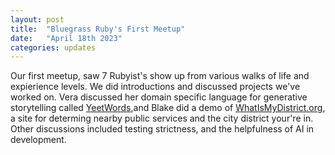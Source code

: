```yaml
---
layout: post
title:  "Bluegrass Ruby's First Meetup"
date:   "April 18th 2023" 
categories: updates
---
```


 Our first meetup, saw 7 Rubyist's show up from various walks of life and expierience levels. We did introductions and discussed projects we've worked on. Vera discussed her domain specific language for generative storytelling called [YeetWords](https://github.com/verachell/YeetWords),and Blake did a demo of [WhatIsMyDistrict.org](https://blakeshall.github.io/whats_my_district_redux/), a site for determing nearby public services and the city district your're in. Other discussions included testing strictness, and the helpfulness of AI in development.